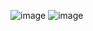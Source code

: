 ![image](https://user-images.githubusercontent.com/46604893/120812198-649abd80-c56a-11eb-906d-2e051ba719d7.png)
![image](https://user-images.githubusercontent.com/46604893/120812360-898f3080-c56a-11eb-9f84-1f91b644da08.png)
